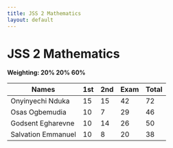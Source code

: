```yaml
---
title: JSS 2 Mathematics
layout: default
---
```


# JSS 2 Mathematics  
**Weighting: 20% 20% 60%**


| Names                | 1st | 2nd | Exam | Total |
|----------------------|-----|-----|------|-------|
| Onyinyechi Nduka     | 15  | 15  | 42   | 72    |
| Osas Ogbemudia       | 10  | 7   | 29   | 46    |
| Godsent Egharevne    | 10  | 14  | 26   | 50    |
| Salvation Emmanuel   | 10  | 8   | 20   | 38    |
